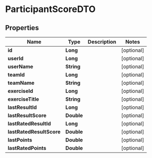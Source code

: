 

# ParticipantScoreDTO


## Properties

| Name | Type | Description | Notes |
|------------ | ------------- | ------------- | -------------|
|**id** | **Long** |  |  [optional] |
|**userId** | **Long** |  |  [optional] |
|**userName** | **String** |  |  [optional] |
|**teamId** | **Long** |  |  [optional] |
|**teamName** | **String** |  |  [optional] |
|**exerciseId** | **Long** |  |  [optional] |
|**exerciseTitle** | **String** |  |  [optional] |
|**lastResultId** | **Long** |  |  [optional] |
|**lastResultScore** | **Double** |  |  [optional] |
|**lastRatedResultId** | **Long** |  |  [optional] |
|**lastRatedResultScore** | **Double** |  |  [optional] |
|**lastPoints** | **Double** |  |  [optional] |
|**lastRatedPoints** | **Double** |  |  [optional] |




